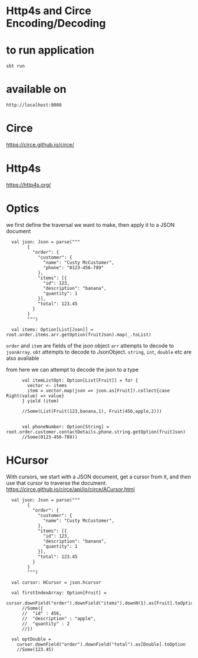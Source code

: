 # Http4s and Circe Encoding/Decoding

# to run application
`sbt run`

# available on 
`http://localhost:8080`

# Circe
https://circe.github.io/circe/

# Http4s
https://http4s.org/


# Optics 
we first define the traversal we want to make, then apply it to a JSON document
```
  val json: Json = parse("""
        {
          "order": {
            "customer": {
              "name": "Custy McCustomer",
              "phone": "0123-456-789"
            },
            "items": [{
              "id": 123,
              "description": "banana",
              "quantity": 1
            }],
            "total": 123.45
          }
        }
        """)
        
  val items: Option[List[Json]] = root.order.items.arr.getOption(fruitJson).map(_.toList)

```
`order` and `item` are fields of the json object
`arr` attempts to decode to `jsonArray`. `obt` attempts to decode to JsonObject.  `string`, `int`, `double` etc are also available

from here we can attempt to decode the json to a type
```
      val itemListOpt: Option[List[Fruit]] = for {
        vector <- items
        item = vector.map(json => json.as[Fruit]).collect{case Right(value) => value}
      } yield (item)
      
      //Some(List(Fruit(123,banana,1), Fruit(456,apple,2)))
      

      val phoneNumber: Option[String] = root.order.customer.contactDetails.phone.string.getOption(fruitJson)
      //Some(0123-456-789))
```

# HCursor
With cursors, we start with a JSON document, get a cursor from it, and then use that cursor to traverse the document.
https://circe.github.io/circe/api/io/circe/ACursor.html

```
  val json: Json = parse("""
        {
          "order": {
            "customer": {
              "name": "Custy McCustomer",
            },
            "items": [{
              "id": 123,
              "description": "banana",
              "quantity": 1
            }],
            "total": 123.45
          }
        }
        """)

  val cursor: HCursor = json.hcursor

  val firstIndexArray: Option[Fruit] =
    cursor.downField("order").downField("items").downN(1).as[Fruit].toOption
      //Some({
      //  "id" : 456,
      //  "description" : "apple",
      //  "quantity" : 2
      //})
        
  val optDouble =
    cursor.downField("order").downField("total").as[Double].toOption
    //Some(123.45)
```